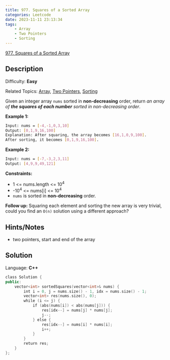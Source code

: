 ```yaml
---
title: 977. Squares of a Sorted Array
categories: Leetcode
date: 2023-11-11 23:13:34
tags:
    - Array
    - Two Pointers
    - Sorting
---
```


[977\. Squares of a Sorted Array](https://leetcode.com/problems/squares-of-a-sorted-array/)

## Description

Difficulty: **Easy**

Related Topics: [Array](https://leetcode.com/tag/https://leetcode.com/tag/array//), [Two Pointers](https://leetcode.com/tag/https://leetcode.com/tag/two-pointers//), [Sorting](https://leetcode.com/tag/https://leetcode.com/tag/sorting//)

Given an integer array `nums` sorted in **non-decreasing** order, return _an array of **the squares of each number** sorted in non-decreasing order_.

**Example 1:**

```bash
Input: nums = [-4,-1,0,3,10]
Output: [0,1,9,16,100]
Explanation: After squaring, the array becomes [16,1,0,9,100].
After sorting, it becomes [0,1,9,16,100].
```

**Example 2:**

```bash
Input: nums = [-7,-3,2,3,11]
Output: [4,9,9,49,121]
```

**Constraints:**

* <span>1 <= nums.length <=</span> 10<sup>4</sup>
* -10<sup>4</sup> <= nums[i] <= 10<sup>4</sup>
* `nums` is sorted in **non-decreasing** order.

**Follow up:** Squaring each element and sorting the new array is very trivial, could you find an `O(n)` solution using a different approach?

## Hints/Notes

* two pointers, start and end of the array

## Solution

Language: **C++**

```C++
class Solution {
public:
    vector<int> sortedSquares(vector<int>& nums) {
        int i = 0, j = nums.size() - 1, idx = nums.size() - 1;
        vector<int> res(nums.size(), 0);
        while (i <= j) {
            if (abs(nums[i]) < abs(nums[j])) {
                res[idx--] = nums[j] * nums[j];
                j--;
            } else {
                res[idx--] = nums[i] * nums[i];
                i++;
            }
        }
        return res;
    }
};
```
